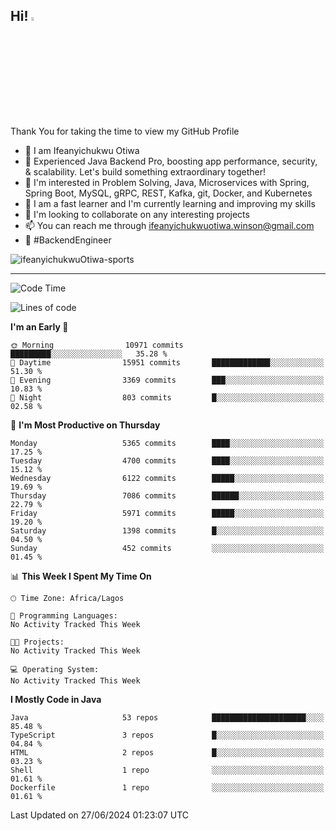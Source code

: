 <!-- BLOG-POST-LIST:START --><!-- BLOG-POST-LIST:END -->

## Hi! <img src="https://media.giphy.com/media/hvRJCLFzcasrR4ia7z/giphy.gif" width="4%"> 

Thank You for taking the time to view my GitHub Profile

- 👋 I am Ifeanyichukwu Otiwa
- 🚀 Experienced Java Backend Pro, boosting app performance, security, & scalability. Let's build something extraordinary together!
- 👀 I'm interested in Problem Solving, Java, Microservices with Spring, Spring Boot, MySQL, gRPC, REST, Kafka, git, Docker, and Kubernetes
- 🌱 I am a fast learner and I'm currently learning and improving my skills
- 💞️ I'm looking to collaborate on any interesting projects
- 📫 You can reach me through ifeanyichukwuotiwa.winson@gmail.com
- 🚀 #BackendEngineer

<p align="left" marginTop="10px"> <img src="https://komarev.com/ghpvc/?username=ifeanyichukwuOtiwa-sports&label=Profile%20views&color=0e75b6&style=for-the-badge" alt="ifeanyichukwuOtiwa-sports" /> </p>

***

<!--START_SECTION:waka-->
![Code Time](http://img.shields.io/badge/Code%20Time-2%2C611%20hrs%2044%20mins-blue)

![Lines of code](https://img.shields.io/badge/From%20Hello%20World%20I%27ve%20Written-8.1%20million%20lines%20of%20code-blue)

**I'm an Early 🐤** 

```text
🌞 Morning                10971 commits       █████████░░░░░░░░░░░░░░░░   35.28 % 
🌆 Daytime                15951 commits       █████████████░░░░░░░░░░░░   51.30 % 
🌃 Evening                3369 commits        ███░░░░░░░░░░░░░░░░░░░░░░   10.83 % 
🌙 Night                  803 commits         █░░░░░░░░░░░░░░░░░░░░░░░░   02.58 % 
```
📅 **I'm Most Productive on Thursday** 

```text
Monday                   5365 commits        ████░░░░░░░░░░░░░░░░░░░░░   17.25 % 
Tuesday                  4700 commits        ████░░░░░░░░░░░░░░░░░░░░░   15.12 % 
Wednesday                6122 commits        █████░░░░░░░░░░░░░░░░░░░░   19.69 % 
Thursday                 7086 commits        ██████░░░░░░░░░░░░░░░░░░░   22.79 % 
Friday                   5971 commits        █████░░░░░░░░░░░░░░░░░░░░   19.20 % 
Saturday                 1398 commits        █░░░░░░░░░░░░░░░░░░░░░░░░   04.50 % 
Sunday                   452 commits         ░░░░░░░░░░░░░░░░░░░░░░░░░   01.45 % 
```


📊 **This Week I Spent My Time On** 

```text
🕑︎ Time Zone: Africa/Lagos

💬 Programming Languages: 
No Activity Tracked This Week

🐱‍💻 Projects: 
No Activity Tracked This Week

💻 Operating System: 
No Activity Tracked This Week
```

**I Mostly Code in Java** 

```text
Java                     53 repos            █████████████████████░░░░   85.48 % 
TypeScript               3 repos             █░░░░░░░░░░░░░░░░░░░░░░░░   04.84 % 
HTML                     2 repos             █░░░░░░░░░░░░░░░░░░░░░░░░   03.23 % 
Shell                    1 repo              ░░░░░░░░░░░░░░░░░░░░░░░░░   01.61 % 
Dockerfile               1 repo              ░░░░░░░░░░░░░░░░░░░░░░░░░   01.61 % 
```




 Last Updated on 27/06/2024 01:23:07 UTC
<!--END_SECTION:waka-->

<!--
<p align="center">
![trophy](https://github-profile-trophy.vercel.app/?username=ifeanyichukwuOtiwa-sports&theme=onedark) (https://github.com/ryo-ma/github-profile-trophy)
</p>
-->

<!---
ifeanyi-otiwa/ifeanyi-otiwa is a ✨ special ✨ repository because its `README.md` (this file) appears on your GitHub profile.
You can click the Preview link to take a look at your changes.
--->
